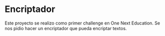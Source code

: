 <h1>Encriptador</h1>
Este proyecto se realizo como primer challenge en One Next Education.
Se nos pidio hacer un encriptador que pueda encriptar textos.
